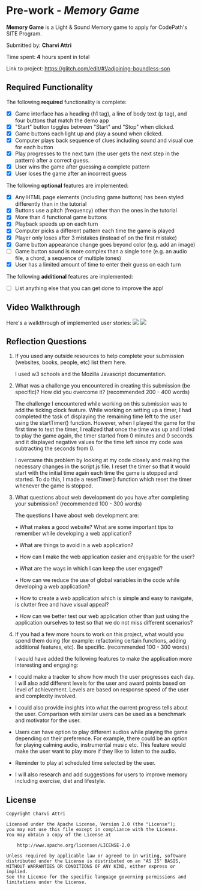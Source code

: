 # Pre-work - *Memory Game*

**Memory Game** is a Light & Sound Memory game to apply for CodePath's SITE Program. 

Submitted by: **Charvi Attri**

Time spent: **4** hours spent in total

Link to project: https://glitch.com/edit/#!/adjoining-boundless-son

## Required Functionality

The following **required** functionality is complete:

* [x] Game interface has a heading (h1 tag), a line of body text (p tag), and four buttons that match the demo app
* [x] "Start" button toggles between "Start" and "Stop" when clicked. 
* [x] Game buttons each light up and play a sound when clicked. 
* [x] Computer plays back sequence of clues including sound and visual cue for each button
* [x] Play progresses to the next turn (the user gets the next step in the pattern) after a correct guess. 
* [x] User wins the game after guessing a complete pattern
* [x] User loses the game after an incorrect guess

The following **optional** features are implemented:

* [x] Any HTML page elements (including game buttons) has been styled differently than in the tutorial
* [x] Buttons use a pitch (frequency) other than the ones in the tutorial
* [x] More than 4 functional game buttons
* [x] Playback speeds up on each turn
* [x] Computer picks a different pattern each time the game is played
* [x] Player only loses after 3 mistakes (instead of on the first mistake)
* [x] Game button appearance change goes beyond color (e.g. add an image)
* [ ] Game button sound is more complex than a single tone (e.g. an audio file, a chord, a sequence of multiple tones)
* [x] User has a limited amount of time to enter their guess on each turn

The following **additional** features are implemented:

- [ ] List anything else that you can get done to improve the app!

## Video Walkthrough

Here's a walkthrough of implemented user stories:
![](https://i.imgur.com/fUJdjbC.gif)
![](https://i.imgur.com/zabrMje.gif)


## Reflection Questions
1. If you used any outside resources to help complete your submission (websites, books, people, etc) list them here. 

   I used w3 schools and the Mozilla Javascript documentation.

2. What was a challenge you encountered in creating this submission (be specific)? How did you overcome it? (recommended 200 - 400 words) 

   The challenge I encountered while working on this submission was to add the ticking clock feature. While working on setting up a timer, I had completed the task of displaying the remaining time left to the user using the startTimer() function. However, when I played the game for the first time to test the timer, I realized that once the time was up and I tried to play the game again, the timer started from 0 minutes and 0 seconds and it displayed negative values for the time left since my code was subtracting the seconds from 0.

   I overcame this problem by looking at my code closely and making the necessary changes in the script.js file. I reset the timer so that it would start with the initial time again each time the game is stopped and started. To do this, I made a resetTimer() function which reset the timer whenever the game is stopped.


3. What questions about web development do you have after completing your submission? (recommended 100 - 300 words) 

   The questions I have about web development are:

   • What makes a good website? What are some important tips to remember while developing a web application?

   • What are things to avoid in a web application?

   • How can I make the web application easier and enjoyable for the user?

   • What are the ways in which I can keep the user engaged?

   • How can we reduce the use of global variables in the code while developing a web application?

   • How to create a web application which is simple and easy to navigate, is clutter free and have visual appeal?

   • How can we better test our web application other than just using the application ourselves to test so that we do not miss different scenarios?

4. If you had a few more hours to work on this project, what would you spend them doing (for example: refactoring certain functions, adding additional features, etc). Be specific. (recommended 100 - 300 words) 

   I would have added the following features to make the application more interesting and engaging:

  - I could make a tracker to show how much the user progresses each day. I will also add different levels for the user and award points based on level of achievement. Levels are based on response speed of the user and complexity involved.

  - I could also provide insights into what the current progress tells about the user. Comparison with similar users can be used as a benchmark and motivator for the user.

  - Users can have option to play different audios while playing the game depending on their preference. For example, there could be an option for playing calming audio, instrumental music etc. This feature would make the user want to play more if they like to listen to the audio.

  - Reminder to play at scheduled time selected by the user.

  - I will also research and add suggestions for users to improve memory including exercise, diet and lifestyle.




## License

    Copyright Charvi Attri

    Licensed under the Apache License, Version 2.0 (the "License");
    you may not use this file except in compliance with the License.
    You may obtain a copy of the License at

        http://www.apache.org/licenses/LICENSE-2.0

    Unless required by applicable law or agreed to in writing, software
    distributed under the License is distributed on an "AS IS" BASIS,
    WITHOUT WARRANTIES OR CONDITIONS OF ANY KIND, either express or implied.
    See the License for the specific language governing permissions and
    limitations under the License.